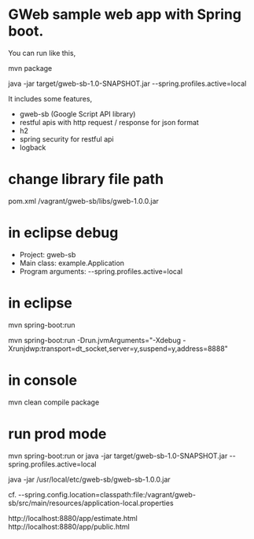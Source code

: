 GWeb sample web app with Spring boot.
=========================================================

You can run like this,

mvn package

java -jar target/gweb-sb-1.0-SNAPSHOT.jar --spring.profiles.active=local 

It includes some features,

- gweb-sb (Google Script API library)
- restful apis with http request / response for json format
- h2
- spring security for restful api
- logback

# change library file path
pom.xml
<systemPath>/vagrant/gweb-sb/libs/gweb-1.0.0.jar</systemPath>

# in eclipse debug
- Project: gweb-sb
- Main class: example.Application
- Program arguments: --spring.profiles.active=local

# in eclipse
mvn spring-boot:run

mvn spring-boot:run -Drun.jvmArguments="-Xdebug -Xrunjdwp:transport=dt_socket,server=y,suspend=y,address=8888"

# in console

mvn clean compile package

# run prod mode

mvn spring-boot:run
or
java -jar target/gweb-sb-1.0-SNAPSHOT.jar --spring.profiles.active=local

java -jar /usr/local/etc/gweb-sb/gweb-sb-1.0.0.jar

cf. --spring.config.location=classpath:file:/vagrant/gweb-sb/src/main/resources/application-local.properties

http://localhost:8880/app/estimate.html
http://localhost:8880/app/public.html
   

